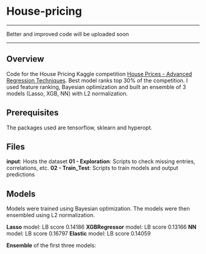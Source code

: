 # House-pricing

*********************************************
Better and improved code will be uploaded soon
*********************************************


## Overview
Code for the House Pricing Kaggle competition [House Prices - Advanced Regression Techniques](https://www.kaggle.com/c/house-prices-advanced-regression-techniques/overview). Best model ranks top 30% of the competition. I used feature ranking, Bayesian optimization and built an ensemble of 3 models (Lasso, XGB, NN) with L2 normalization.


## Prerequisites
The packages used are tensorflow, sklearn and hyperopt.

## Files
**input**: Hosts the dataset
**01 - Exploration**: Scripts to check missing entries, correlations, etc.
**02 - Train_Test**: Scripts to train models and output predictions

## Models
Models were trained using Bayesian optimization. The models were then ensembled using L2 normalization.

**Lasso** model: LB score 0.14186
**XGBRegressor** model: LB score 0.13166
**NN** model: LB score 0.16797
**Elastic** model: LB score 0.14059

**Ensemble** of the first three models: 
